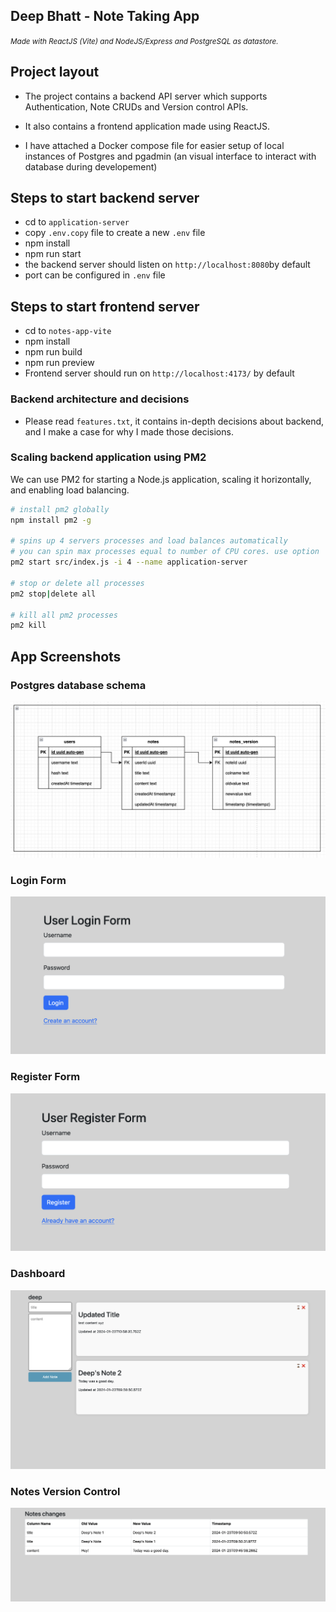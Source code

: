 ## Deep Bhatt - Note Taking App

<i><small>Made with ReactJS (Vite) and NodeJS/Express and PostgreSQL as datastore.</small></i>

## Project layout

- The project contains a backend API server which supports Authentication, Note CRUDs and Version control APIs.

- It also contains a frontend application made using ReactJS.

- I have attached a Docker compose file for easier setup of local instances of Postgres and pgadmin (an visual interface to interact with database during developement)

## Steps to start backend server

- cd to `application-server`
- copy `.env.copy` file to create a new `.env` file
- npm install
- npm run start
- the backend server should listen on `http://localhost:8080`by default
- port can be configured in `.env` file

## Steps to start frontend server

- cd to `notes-app-vite`
- npm install
- npm run build
- npm run preview
- Frontend server should run on `http://localhost:4173/` by default

### Backend architecture and decisions

- Please read `features.txt`, it contains in-depth decisions about backend, and I make a case for why I made those decisions.

### Scaling backend application using PM2

We can use PM2 for starting a Node.js application, scaling it horizontally, and enabling load balancing.

```bash
# install pm2 globally
npm install pm2 -g

# spins up 4 servers processes and load balances automatically
# you can spin max processes equal to number of CPU cores. use option '-i max'
pm2 start src/index.js -i 4 --name application-server

# stop or delete all processes
pm2 stop|delete all

# kill all pm2 processes
pm2 kill
```

## App Screenshots

### Postgres database schema

![Database Schema](screenshots/database-schema.png)

### Login Form

![Dashboard](screenshots/login.png)

### Register Form

![Dashboard](screenshots/register.png)

### Dashboard

![Dashboard](screenshots/dashboard.png)

### Notes Version Control

![Dashboard](screenshots/version.png)
